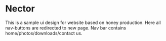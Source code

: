 # Nector
This is a sample ui design for website based on honey production.
Here all nav-buttons are redirected to new page.
Nav bar contains home/photos/downloads/contact us.
